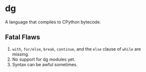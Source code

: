 # dg

A language that compiles to CPython bytecode.

## Fatal Flaws

1. `with`, `for/else`, `break`, `continue`, and the `else` clause of `while` are missing.
2. No support for dg modules yet.
3. Syntax can be awful sometimes.

